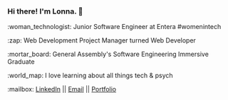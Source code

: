 ### Hi there! I'm Lonna. :slightly_smiling_face:
<p>:woman_technologist: Junior Software Engineer at Entera #womenintech
<p>:zap: Web Development Project Manager turned Web Developer</p>
<p>:mortar_board: General Assembly's Software Engineering Immersive Graduate</p>
<p>:world_map: I love learning about all things tech & psych</p>

<p>:mailbox: <a href="https://www.linkedin.com/in/lonna-lu/">LinkedIn</a> || <a href="mailto:lonna.dev@gmail.com">Email</a> || <a href="https://lonnalu.com/">Portfolio</a> </p>
